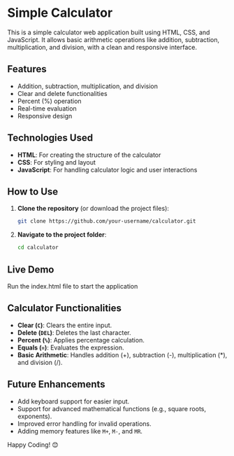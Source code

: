 # Simple Calculator

This is a simple calculator web application built using HTML, CSS, and JavaScript. It allows basic arithmetic operations like addition, subtraction, multiplication, and division, with a clean and responsive interface.

## Features

- Addition, subtraction, multiplication, and division
- Clear and delete functionalities
- Percent (%) operation
- Real-time evaluation
- Responsive design

## Technologies Used

- **HTML**: For creating the structure of the calculator
- **CSS**: For styling and layout
- **JavaScript**: For handling calculator logic and user interactions

## How to Use

1. **Clone the repository** (or download the project files):
   ```bash
   git clone https://github.com/your-username/calculator.git
   ```
2. **Navigate to the project folder**:
   ```bash
   cd calculator
   ```

## Live Demo

Run the index.html file to start the application

## Calculator Functionalities

- **Clear (`C`)**: Clears the entire input.
- **Delete (`DEL`)**: Deletes the last character.
- **Percent (`%`)**: Applies percentage calculation.
- **Equals (`=`)**: Evaluates the expression.
- **Basic Arithmetic**: Handles addition (+), subtraction (-), multiplication (\*), and division (/).

## Future Enhancements

- Add keyboard support for easier input.
- Support for advanced mathematical functions (e.g., square roots, exponents).
- Improved error handling for invalid operations.
- Adding memory features like `M+`, `M-`, and `MR`.


Happy Coding! 😊
